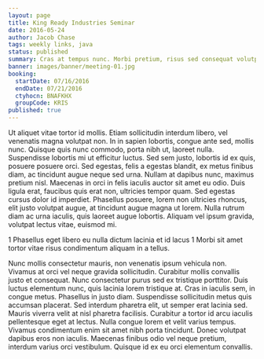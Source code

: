 ```yaml
---
layout: page
title: King Ready Industries Seminar
date: 2016-05-24
author: Jacob Chase
tags: weekly links, java
status: published
summary: Cras at tempus nunc. Morbi pretium, risus sed consequat volutpat.
banner: images/banner/meeting-01.jpg
booking:
  startDate: 07/16/2016
  endDate: 07/21/2016
  ctyhocn: BNAFKHX
  groupCode: KRIS
published: true
---
```

Ut aliquet vitae tortor id mollis. Etiam sollicitudin interdum libero, vel venenatis magna volutpat non. In in sapien lobortis, congue ante sed, mollis nunc. Quisque quis nunc commodo, porta nibh ut, laoreet nulla. Suspendisse lobortis mi ut efficitur luctus. Sed sem justo, lobortis id ex quis, posuere posuere orci. Sed egestas, felis a egestas blandit, ex metus finibus diam, ac tincidunt augue neque sed urna. Nullam at dapibus nunc, maximus pretium nisl. Maecenas in orci in felis iaculis auctor sit amet eu odio. Duis ligula erat, faucibus quis erat non, ultricies tempor quam. Sed egestas cursus dolor id imperdiet. Phasellus posuere, lorem non ultricies rhoncus, elit justo volutpat augue, at tincidunt augue magna ut lorem. Nulla rutrum diam ac urna iaculis, quis laoreet augue lobortis. Aliquam vel ipsum gravida, volutpat lectus vitae, euismod mi.

1 Phasellus eget libero eu nulla dictum lacinia et id lacus
1 Morbi sit amet tortor vitae risus condimentum aliquam in a tellus.

Nunc mollis consectetur mauris, non venenatis ipsum vehicula non. Vivamus at orci vel neque gravida sollicitudin. Curabitur mollis convallis justo et consequat. Nunc consectetur purus sed ex tristique porttitor. Duis luctus elementum nunc, quis lacinia lorem tristique at. Cras in iaculis sem, in congue metus. Phasellus in justo diam. Suspendisse sollicitudin metus quis accumsan placerat. Sed interdum pharetra elit, ut semper erat lacinia sed. Mauris viverra velit at nisl pharetra facilisis. Curabitur a tortor id arcu iaculis pellentesque eget at lectus. Nulla congue lorem et velit varius tempus. Vivamus condimentum enim sit amet nibh porta tincidunt. Donec volutpat dapibus eros non iaculis. Maecenas finibus odio vel neque pretium, interdum varius orci vestibulum. Quisque id ex eu orci elementum convallis.
